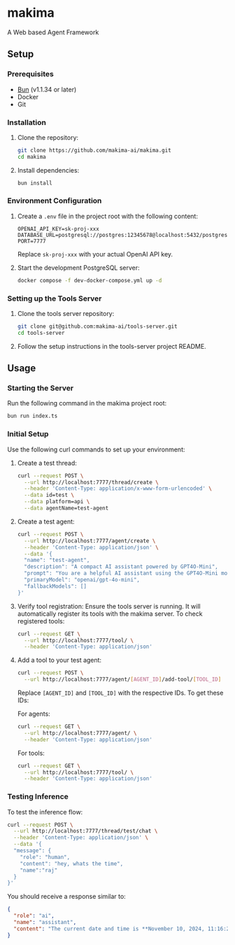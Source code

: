 # makima

A Web based Agent Framework

## Setup

### Prerequisites

- [Bun](https://bun.sh) (v1.1.34 or later)
- Docker
- Git

### Installation

1. Clone the repository:

   ```bash
   git clone https://github.com/makima-ai/makima.git
   cd makima
   ```

2. Install dependencies:
   ```bash
   bun install
   ```

### Environment Configuration

1. Create a `.env` file in the project root with the following content:

   ```
   OPENAI_API_KEY=sk-proj-xxx
   DATABASE_URL=postgresql://postgres:12345678@localhost:5432/postgres
   PORT=7777
   ```

   Replace `sk-proj-xxx` with your actual OpenAI API key.

2. Start the development PostgreSQL server:
   ```bash
   docker compose -f dev-docker-compose.yml up -d
   ```

### Setting up the Tools Server

1. Clone the tools server repository:

   ```bash
   git clone git@github.com:makima-ai/tools-server.git
   cd tools-server
   ```

2. Follow the setup instructions in the tools-server project README.

## Usage

### Starting the Server

Run the following command in the makima project root:

```bash
bun run index.ts
```

### Initial Setup

Use the following curl commands to set up your environment:

1. Create a test thread:

   ```bash
   curl --request POST \
     --url http://localhost:7777/thread/create \
     --header 'Content-Type: application/x-www-form-urlencoded' \
     --data id=test \
     --data platform=api \
     --data agentName=test-agent
   ```

2. Create a test agent:

   ```bash
   curl --request POST \
     --url http://localhost:7777/agent/create \
     --header 'Content-Type: application/json' \
     --data '{
     "name": "test-agent",
     "description": "A compact AI assistant powered by GPT4O-Mini",
     "prompt": "You are a helpful AI assistant using the GPT4O-Mini model. Provide concise and accurate responses to user queries.",
     "primaryModel": "openai/gpt-4o-mini",
     "fallbackModels": []
   }'
   ```

3. Verify tool registration:
   Ensure the tools server is running. It will automatically register its tools with the makima server. To check registered tools:

   ```bash
   curl --request GET \
     --url http://localhost:7777/tool/ \
     --header 'Content-Type: application/json'
   ```

4. Add a tool to your test agent:

   ```bash
   curl --request POST \
     --url http://localhost:7777/agent/[AGENT_ID]/add-tool/[TOOL_ID]
   ```

   Replace `[AGENT_ID]` and `[TOOL_ID]` with the respective IDs. To get these IDs:

   For agents:

   ```bash
   curl --request GET \
     --url http://localhost:7777/agent/ \
     --header 'Content-Type: application/json'
   ```

   For tools:

   ```bash
   curl --request GET \
     --url http://localhost:7777/tool/ \
     --header 'Content-Type: application/json'
   ```

### Testing Inference

To test the inference flow:

```bash
curl --request POST \
  --url http://localhost:7777/thread/test/chat \
  --header 'Content-Type: application/json' \
  --data '{
  "message": {
    "role": "human",
    "content": "hey, whats the time",
    "name":"raj"
  }
}'
```

You should receive a response similar to:

```json
{
  "role": "ai",
  "name": "assistant",
  "content": "The current date and time is **November 10, 2024, 11:16:26 PM**."
}
```
